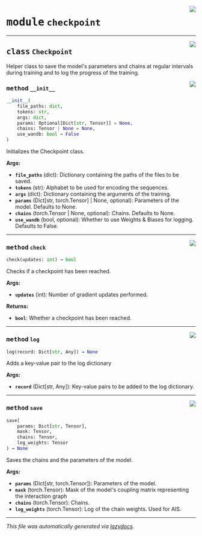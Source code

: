 <!-- markdownlint-disable -->

<a href="https://github.com/spqb/adabmDCApy/blob/main/adabmDCA/checkpoint.py#L0"><img align="right" style="float:right;" src="https://img.shields.io/badge/-source-cccccc?style=flat-square"></a>

# <kbd>module</kbd> `checkpoint`






---

<a href="https://github.com/spqb/adabmDCApy/blob/main/adabmDCA/checkpoint.py#L7"><img align="right" style="float:right;" src="https://img.shields.io/badge/-source-cccccc?style=flat-square"></a>

## <kbd>class</kbd> `Checkpoint`
Helper class to save the model's parameters and chains at regular intervals during training and to log the progress of the training. 

<a href="https://github.com/spqb/adabmDCApy/blob/main/adabmDCA/checkpoint.py#L11"><img align="right" style="float:right;" src="https://img.shields.io/badge/-source-cccccc?style=flat-square"></a>

### <kbd>method</kbd> `__init__`

```python
__init__(
    file_paths: dict,
    tokens: str,
    args: dict,
    params: Optional[Dict[str, Tensor]] = None,
    chains: Tensor | None = None,
    use_wandb: bool = False
)
```

Initializes the Checkpoint class. 



**Args:**
 
 - <b>`file_paths`</b> (dict):  Dictionary containing the paths of the files to be saved. 
 - <b>`tokens`</b> (str):  Alphabet to be used for encoding the sequences. 
 - <b>`args`</b> (dict):  Dictionary containing the arguments of the training. 
 - <b>`params`</b> (Dict[str, torch.Tensor] | None, optional):  Parameters of the model. Defaults to None. 
 - <b>`chains`</b> (torch.Tensor | None, optional):  Chains. Defaults to None. 
 - <b>`use_wandb`</b> (bool, optional):  Whether to use Weights & Biases for logging. Defaults to False. 




---

<a href="https://github.com/spqb/adabmDCApy/blob/main/adabmDCA/checkpoint.py#L113"><img align="right" style="float:right;" src="https://img.shields.io/badge/-source-cccccc?style=flat-square"></a>

### <kbd>method</kbd> `check`

```python
check(updates: int) → bool
```

Checks if a checkpoint has been reached. 



**Args:**
 
 - <b>`updates`</b> (int):  Number of gradient updates performed. 



**Returns:**
 
 - <b>`bool`</b>:  Whether a checkpoint has been reached. 

---

<a href="https://github.com/spqb/adabmDCApy/blob/main/adabmDCA/checkpoint.py#L88"><img align="right" style="float:right;" src="https://img.shields.io/badge/-source-cccccc?style=flat-square"></a>

### <kbd>method</kbd> `log`

```python
log(record: Dict[str, Any]) → None
```

Adds a key-value pair to the log dictionary 



**Args:**
 
 - <b>`record`</b> (Dict[str, Any]):  Key-value pairs to be added to the log dictionary. 

---

<a href="https://github.com/spqb/adabmDCApy/blob/main/adabmDCA/checkpoint.py#L128"><img align="right" style="float:right;" src="https://img.shields.io/badge/-source-cccccc?style=flat-square"></a>

### <kbd>method</kbd> `save`

```python
save(
    params: Dict[str, Tensor],
    mask: Tensor,
    chains: Tensor,
    log_weights: Tensor
) → None
```

Saves the chains and the parameters of the model. 



**Args:**
 
 - <b>`params`</b> (Dict[str, torch.Tensor]):  Parameters of the model. 
 - <b>`mask`</b> (torch.Tensor):  Mask of the model's coupling matrix representing the interaction graph 
 - <b>`chains`</b> (torch.Tensor):  Chains. 
 - <b>`log_weights`</b> (torch.Tensor):  Log of the chain weights. Used for AIS. 




---

_This file was automatically generated via [lazydocs](https://github.com/ml-tooling/lazydocs)._
